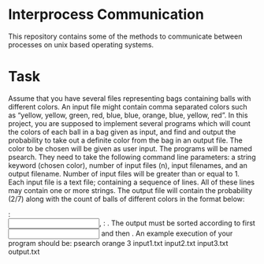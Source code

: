 # Interprocess Communication
This repository contains some of the methods to communicate between processes on unix based operating systems.

# Task

Assume that you have several files representing bags containing balls with different colors.
An input file might contain comma separated colors such as “yellow, yellow, green, red, blue,
blue, orange, blue, yellow, red”. In this project, you are supposed to implement several
programs which will count the colors of each ball in a bag given as input, and find and output
the probability to take out a definite color from the bag in an output file. The color to be
chosen will be given as user input. The programs will be named psearch. They need to take
the following command line parameters: a string keyword (chosen color), number of input
files (n), input filenames, and an output filename. Number of input files will be greater than or
equal to 1. Each input file is a text file; containing a sequence of lines. All of these lines may
contain one or more strings. The output file will contain the probability (2/7) along with the
count of balls of different colors in the format below:  
  
<probability>: <your result>  
<input filename>, <color name>: <color count>. The output must be sorted according to first
<input filename> and then <color name>. An example execution of your program should be:
psearch orange 3 input1.txt input2.txt input3.txt output.txt
